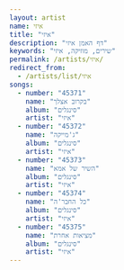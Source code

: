 ```yaml
---
layout: artist
name: איזי
title: "איזי"
description: "דף האמן איזי"
keywords: "שירים, מוזיקה, איזי"
permalink: /artists/איזי/
redirect_from:
  - /artists/list/איזי
songs:
  - number: "45371"
    name: "בקרוב אצלך"
    album: "סינגלים"
    artist: "איזי"
  - number: "45372"
    name: "ג'מייקה"
    album: "סינגלים"
    artist: "איזי"
  - number: "45373"
    name: "השיר של אמא"
    album: "סינגלים"
    artist: "איזי"
  - number: "45374"
    name: "כל החבר'ה"
    album: "סינגלים"
    artist: "איזי"
  - number: "45375"
    name: "מציאות אחרת"
    album: "סינגלים"
    artist: "איזי"
---
```

